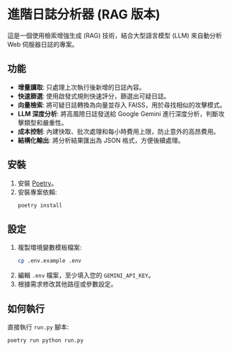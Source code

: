 # 進階日誌分析器 (RAG 版本)

這是一個使用檢索增強生成 (RAG) 技術，結合大型語言模型 (LLM) 來自動分析 Web 伺服器日誌的專案。

## 功能

- **增量讀取**: 只處理上次執行後新增的日誌內容。
- **快速篩選**: 使用啟發式規則快速評分，篩選出可疑日誌。
- **向量檢索**: 將可疑日誌轉換為向量並存入 FAISS，用於尋找相似的攻擊模式。
- **LLM 深度分析**: 將高風險日誌發送給 Google Gemini 進行深度分析，判斷攻擊類型和嚴重性。
- **成本控制**: 內建快取、批次處理和每小時費用上限，防止意外的高昂費用。
- **結構化輸出**: 將分析結果匯出為 JSON 格式，方便後續處理。

## 安裝

1.  安裝 [Poetry](https://python-poetry.org/docs/#installation)。
2.  安裝專案依賴:
    ```bash
    poetry install
    ```

## 設定

1.  複製環境變數模板檔案:
    ```bash
    cp .env.example .env
    ```
2.  編輯 `.env` 檔案，至少填入您的 `GEMINI_API_KEY`。
3.  根據需求修改其他路徑或參數設定。

## 如何執行

直接執行 `run.py` 腳本:

```bash
poetry run python run.py